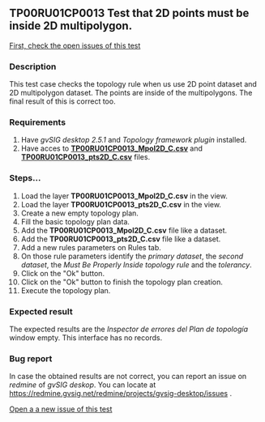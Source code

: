 ## TP00RU01CP0013 Test that 2D points must be inside 2D multipolygon.

[First, check the open issues of this test](https://redmine.gvsig.net/redmine/projects/gvsig-desktop/issues?utf8=%E2%9C%93&set_filter=1&f%5B%5D=status_id&op%5Bstatus_id%5D=o&f%5B%5D=subject&op%5Bsubject%5D=%7E&v%5Bsubject%5D%5B%5D=TP00RU01CP0013&f%5B%5D=&c%5B%5D=tracker&c%5B%5D=status&c%5B%5D=priority&c%5B%5D=subject&c%5B%5D=assigned_to&c%5B%5D=updated_on&group_by=)

### Description

This test case checks the topology rule when us use 2D point dataset and 2D multipolygon dataset. The points are inside of the multipolygons. The final result of this is correct too.

### Requirements

1. Have *gvSIG desktop 2.5.1* and *Topology framework plugin* installed.
2. Have acces to [**TP00RU01CP0013_Mpol2D_C.csv**](https://github.com/jolicar/TopologyRuleMustBeProperlyInsidePolygonsPoint/blob/master/testing/cases/TP00_TopologyRules/RU01_MustBeProperlyInsidePolygon/CP0013_ptsC_MpolC/TP00RU01CP0013_Mpol2D_C.csv) and [**TP00RU01CP0013_pts2D_C.csv**](https://github.com/jolicar/TopologyRuleMustBeProperlyInsidePolygonsPoint/blob/master/testing/cases/TP00_TopologyRules/RU01_MustBeProperlyInsidePolygon/CP0013_ptsC_MpolC/TP00RU01CP0013_pts2D_C.csv) files.

### Steps...

1. Load the layer **TP00RU01CP0013_Mpol2D_C.csv** in the view.
2. Load the layer **TP00RU01CP0013_pts2D_C.csv** in the view.
3. Create a new empty topology plan.
4. Fill the basic topology plan data.
5. Add the **TP00RU01CP0013_Mpol2D_C.csv** file like a dataset.
6. Add the **TP00RU01CP0013_pts2D_C.csv** file like a dataset.
7. Add a new rules parameters on Rules tab.
8. On those rule parameters identify the *primary dataset*, the *second dataset*, the *Must Be Properly Inside topology rule* and the *tolerancy*. 
9. Click on the "Ok" button.
10. Click on the "Ok" button to finish the topology plan creation.
11. Execute the topology plan.

### Expected result

The expected results are the *Inspector de errores del Plan de topología* window empty. This interface has no records.


### Bug report


In case the obtained results are not correct, you can report an issue on *redmine* of *gvSIG deskop*. You can locate at
https://redmine.gvsig.net/redmine/projects/gvsig-desktop/issues .

[Open a a new issue of this test](https://redmine.gvsig.net/redmine/projects/gvsig-desktop/issues/new?issue[subject]=TP00RU01CP0013+Test+that+2D+points+must+be+inside+2D+multipolygon)